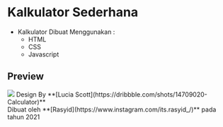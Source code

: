 # Kalkulator Sederhana
- Kalkulator Dibuat Menggunakan :
  - HTML
  - CSS
  - Javascript

## Preview
<img src="https://user-images.githubusercontent.com/66456221/131069200-9202a81a-868c-4984-9059-d584d059a073.png">
Design By **[Lucia Scott](https://dribbble.com/shots/14709020-Calculator)**
<br>
Dibuat oleh **[Rasyid](https://www.instagram.com/its.rasyid_/)** pada tahun 2021
